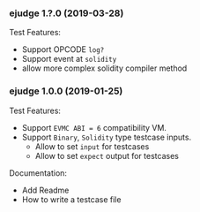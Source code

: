 ### ejudge 1.?.0 (2019-03-28)

Test Features:
 * Support OPCODE `log?`
 * Support event at `solidity`
 * allow more complex solidity compiler method

### ejudge 1.0.0 (2019-01-25)

Test Features:
 * Support `EVMC ABI = 6` compatibility VM.
 * Support `Binary`, `Solidity` type testcase inputs.
   * Allow to set `input` for testcases
   * Allow to set `expect` output for testcases

Documentation:
 * Add Readme
 * How to write a testcase file